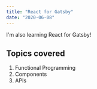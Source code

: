 ```yaml
---
title: "React for Gatsby"
date: "2020-06-08"
---
```


I'm also learning React for Gatsby!

## Topics covered

1. Functional Programming
2. Components
3. APIs